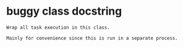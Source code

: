 # buggy class docstring

```text
Wrap all task execution in this class.

Mainly for convenience since this is run in a separate process. 
```
